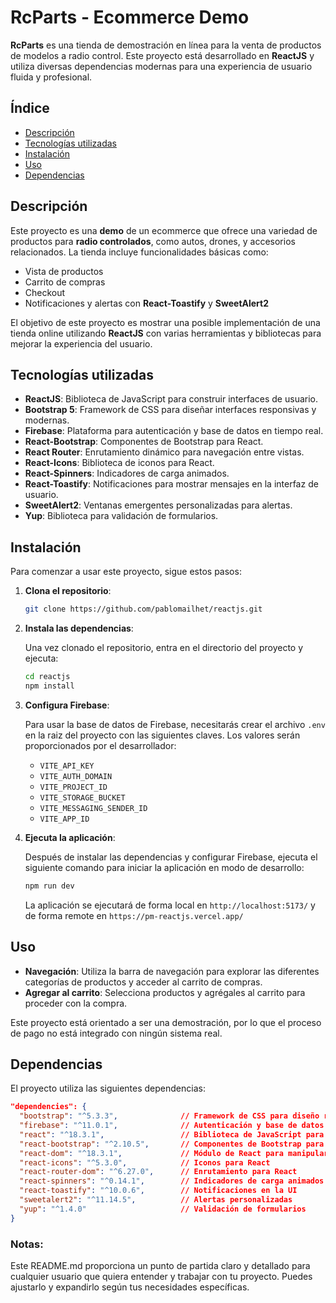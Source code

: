 # RcParts - Ecommerce Demo

**RcParts** es una tienda de demostración en línea para la venta de productos de modelos a radio control. Este proyecto está desarrollado en **ReactJS** y utiliza diversas dependencias modernas para una experiencia de usuario fluida y profesional.

## Índice

- [Descripción](#descripción)
- [Tecnologías utilizadas](#tecnologías-utilizadas)
- [Instalación](#instalación)
- [Uso](#uso)
- [Dependencias](#dependencias)

## Descripción

Este proyecto es una **demo** de un ecommerce que ofrece una variedad de productos para **radio controlados**, como autos, drones, y accesorios relacionados. La tienda incluye funcionalidades básicas como:

- Vista de productos
- Carrito de compras
- Checkout
- Notificaciones y alertas con **React-Toastify** y **SweetAlert2**

El objetivo de este proyecto es mostrar una posible implementación de una tienda online utilizando **ReactJS** con varias herramientas y bibliotecas para mejorar la experiencia del usuario.

## Tecnologías utilizadas

- **ReactJS**: Biblioteca de JavaScript para construir interfaces de usuario.
- **Bootstrap 5**: Framework de CSS para diseñar interfaces responsivas y modernas.
- **Firebase**: Plataforma para autenticación y base de datos en tiempo real.
- **React-Bootstrap**: Componentes de Bootstrap para React.
- **React Router**: Enrutamiento dinámico para navegación entre vistas.
- **React-Icons**: Biblioteca de iconos para React.
- **React-Spinners**: Indicadores de carga animados.
- **React-Toastify**: Notificaciones para mostrar mensajes en la interfaz de usuario.
- **SweetAlert2**: Ventanas emergentes personalizadas para alertas.
- **Yup**: Biblioteca para validación de formularios.

## Instalación

Para comenzar a usar este proyecto, sigue estos pasos:

1. **Clona el repositorio**:

   ```bash
   git clone https://github.com/pablomailhet/reactjs.git
   ```

2. **Instala las dependencias**:

   Una vez clonado el repositorio, entra en el directorio del proyecto y ejecuta:

   ```bash
   cd reactjs
   npm install
   ```

3. **Configura Firebase**:

    Para usar la base de datos de Firebase, necesitarás crear el archivo `.env` en la raiz del proyecto con las siguientes claves. Los valores serán proporcionados por el desarrollador:
    
    - `VITE_API_KEY`
    - `VITE_AUTH_DOMAIN`
    - `VITE_PROJECT_ID`
    - `VITE_STORAGE_BUCKET`
    - `VITE_MESSAGING_SENDER_ID`
    - `VITE_APP_ID`

4. **Ejecuta la aplicación**:

   Después de instalar las dependencias y configurar Firebase, ejecuta el siguiente comando para iniciar la aplicación en modo de desarrollo:

   ```bash
   npm run dev
   ```

   La aplicación se ejecutará de forma local en `http://localhost:5173/` y de forma remote en `https://pm-reactjs.vercel.app/`

## Uso

- **Navegación**: Utiliza la barra de navegación para explorar las diferentes categorías de productos y acceder al carrito de compras.
- **Agregar al carrito**: Selecciona productos y agrégales al carrito para proceder con la compra.

Este proyecto está orientado a ser una demostración, por lo que el proceso de pago no está integrado con ningún sistema real.

## Dependencias

El proyecto utiliza las siguientes dependencias:

```json
"dependencies": {
  "bootstrap": "^5.3.3",              // Framework de CSS para diseño responsivo
  "firebase": "^11.0.1",              // Autenticación y base de datos en tiempo real
  "react": "^18.3.1",                 // Biblioteca de JavaScript para interfaces de usuario
  "react-bootstrap": "^2.10.5",       // Componentes de Bootstrap para React
  "react-dom": "^18.3.1",             // Módulo de React para manipular el DOM
  "react-icons": "^5.3.0",            // Iconos para React
  "react-router-dom": "^6.27.0",      // Enrutamiento para React
  "react-spinners": "^0.14.1",        // Indicadores de carga animados
  "react-toastify": "^10.0.6",        // Notificaciones en la UI
  "sweetalert2": "^11.14.5",          // Alertas personalizadas
  "yup": "^1.4.0"                     // Validación de formularios
}
```

### Notas:

Este README.md proporciona un punto de partida claro y detallado para cualquier usuario que quiera entender y trabajar con tu proyecto. Puedes ajustarlo y expandirlo según tus necesidades específicas.